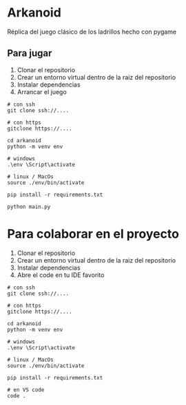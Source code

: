 # Arkanoid

Réplica del juego clásico de los ladrillos hecho con pygame

## Para jugar

1. Clonar el repositorio
2. Crear un entorno virtual dentro de la raiz del repositorio
3. Instalar dependencias
4. Arrancar el juego

````
# con ssh
git clone ssh://....

# con https
gitclone https://....

cd arkanoid
python -m venv env

# windows
.\env \Script\activate

# linux / MacOs
source ./env/bin/activate

pip install -r requirements.txt

python main.py
````

# Para colaborar en el proyecto

1. Clonar el repositorio
2. Crear un entorno virtual dentro de la raiz del repositorio
3. Instalar dependencias
4. Abre el code en tu IDE favorito

````
# con ssh
git clone ssh://....

# con https
gitclone https://....

cd arkanoid
python -m venv env

# windows
.\env \Script\activate

# linux / MacOs
source ./env/bin/activate

pip install -r requirements.txt

# en VS code
code .
````
